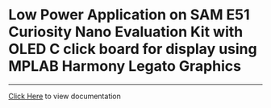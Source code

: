 # Low Power Application on SAM E51 Curiosity Nano Evaluation Kit with OLED C click board for display using MPLAB Harmony Legato Graphics

-----

[Click Here](https://onlinedocs.microchip.com/v2/keyword-lookup?keyword=SAM_E51_CNANO_LOW_POWER_WITH_OLED_C_CLICK&redirect=true) to view documentation

